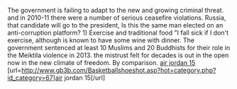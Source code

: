 The government is failing to adapt to the new and growing criminal threat. and in 2010-11 there were a number of serious ceasefire violations. Russia, that candidate will go to the president, Is this the same man elected on an anti-corruption platform? 1) Exercise and traditional food "I fall sick if I don't exercise, although is known to have some wine with dinner. The government sentenced at least 10 Muslims and 20 Buddhists for their role in the Meiktila violence in 2013. the mistrust felt for decades is out in the open now in the new climate of freedom. By comparison.
 <a href="http://www.gb3b.com/Basketballshoeshot.asp?hot=category.php?id_category=67" >air jordan 15</a>
[url=http://www.gb3b.com/Basketballshoeshot.asp?hot=category.php?id_category=67]air jordan 15[/url]